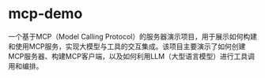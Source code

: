 # mcp-demo
一个基于MCP（Model Calling Protocol）的服务器演示项目，用于展示如何构建和使用MCP服务，实现大模型与工具的交互集成。该项目主要演示了如何创建MCP服务器、构建MCP客户端，以及如何利用LLM（大型语言模型）进行工具调用和编排。
